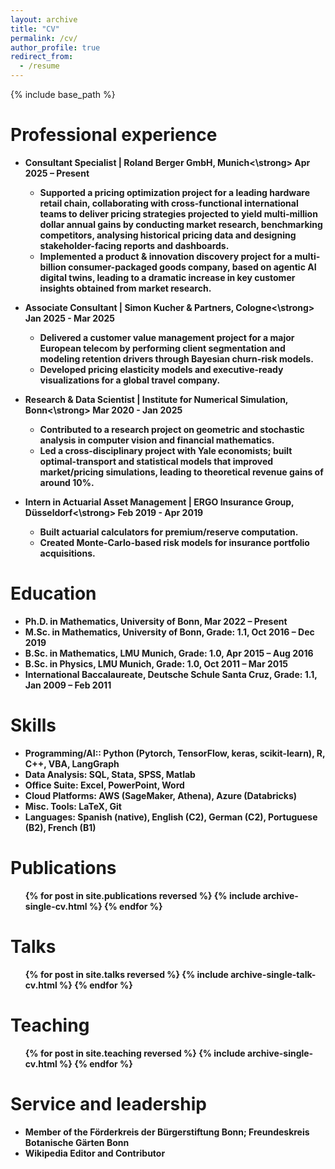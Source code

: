 ```yaml
---
layout: archive
title: "CV"
permalink: /cv/
author_profile: true
redirect_from:
  - /resume
---
```


{% include base_path %}

Professional experience
======
* <strong>Consultant Specialist | Roland Berger GmbH, Munich<\strong>      Apr 2025 – Present
  * Supported a pricing optimization project for a leading hardware retail chain, collaborating with cross-functional international teams to deliver pricing strategies projected to yield multi-million dollar annual gains by conducting market research, benchmarking competitors, analysing historical pricing data and designing stakeholder-facing reports and dashboards.
  * Implemented a product & innovation discovery project for a multi-billion consumer-packaged goods company, based on agentic AI digital twins, leading to a dramatic increase in key customer insights obtained from market research.
    
* <strong>Associate Consultant | Simon Kucher & Partners, Cologne<\strong>      Jan 2025 - Mar 2025
  * Delivered a customer value management project for a major European telecom by performing client segmentation and modeling retention drivers through Bayesian churn-risk models.
  * Developed pricing elasticity models and executive-ready visualizations for a global travel company.

* <strong>Research & Data Scientist | Institute for Numerical Simulation, Bonn<\strong>      Mar 2020 - Jan 2025
  * Contributed to a research project on geometric and stochastic analysis in computer vision and financial mathematics.
  * Led a cross-disciplinary project with Yale economists; built optimal-transport and statistical models that improved market/pricing simulations, leading to theoretical revenue gains of around 10%.

* <strong>Intern in Actuarial Asset Management | ERGO Insurance Group, Düsseldorf<\strong>      Feb 2019 - Apr 2019
  * Built actuarial calculators for premium/reserve computation.
  * Created Monte-Carlo-based risk models for insurance portfolio acquisitions.

Education
======
* <strong>Ph.D. in Mathematics</strong>, University of Bonn, Mar 2022 – Present
* <strong>M.Sc. in Mathematics</strong>, University of Bonn, Grade: 1.1, Oct 2016 – Dec 2019
* <strong>B.Sc. in Mathematics</strong>, LMU Munich, Grade: 1.0, Apr 2015 – Aug 2016
* <strong>B.Sc. in Physics</strong>, LMU Munich, Grade: 1.0, Oct 2011 – Mar 2015
* <strong>International Baccalaureate</strong>, Deutsche Schule Santa Cruz, Grade: 1.1, Jan 2009 – Feb 2011

Skills
======
* <strong>Programming/AI:</strong>: Python (Pytorch, TensorFlow, keras, scikit-learn), R, C++, VBA, LangGraph
* <strong>Data Analysis:</strong> SQL, Stata, SPSS, Matlab
* <strong>Office Suite:</strong> Excel, PowerPoint, Word
* <strong>Cloud Platforms:</strong> AWS (SageMaker, Athena), Azure (Databricks)
* <strong>Misc. Tools:</strong> LaTeX, Git
* <strong>Languages:</strong> Spanish (native), English (C2), German (C2), Portuguese (B2), French (B1)

Publications
======
  <ul>{% for post in site.publications reversed %}
    {% include archive-single-cv.html %}
  {% endfor %}</ul>
  
Talks
======
  <ul>{% for post in site.talks reversed %}
    {% include archive-single-talk-cv.html  %}
  {% endfor %}</ul>
  
Teaching
======
  <ul>{% for post in site.teaching reversed %}
    {% include archive-single-cv.html %}
  {% endfor %}</ul>
  
Service and leadership
======
* Member of the Förderkreis der Bürgerstiftung Bonn; Freundeskreis Botanische Gärten Bonn
* Wikipedia Editor and Contributor










